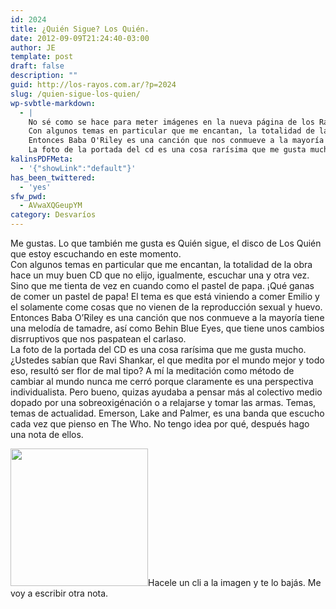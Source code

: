 ```yaml
---
id: 2024
title: ¿Quién Sigue? Los Quién.
date: 2012-09-09T21:24:40-03:00
author: JE
template: post
draft: false
description: ""
guid: http://los-rayos.com.ar/?p=2024
slug: /quien-sigue-los-quien/
wp-svbtle-markdown:
  - |
    No sé como se hace para meter imágenes en la nueva página de los Rayos, ni cómo poner linques, pero me gusta. Lo que también me gusta es Quién sigue, el disco de Los Quién que estoy escuchando en este momento.
    Con algunos temas en particular que me encantan, la totalidad de la obra hace un muy buen CD que no elijo, igualmente, escuchar una y otra vez. Sino que me tienta de vez en cuando como el pastel de papa. ¡Qué ganas de comer un pastel de papa! El tema es que está viniendo a comer Emilio y el solamente come cosa que no vienen de la reproducción sexual y huevo.
    Entonces Baba O'Riley es una canción que nos conmueve a la mayoría tiene una melodía de tamadre, así como Behin Blue Eyes, que tiene unos cambios disrruptivos que nos paspatean el carlaso.
    La foto de la portada del cd es una cosa rarísima que me gusta mucho. ¿Ustedes sabían que Ravi Shankar, el que medita por el mundo mejor y todo eso, resultó ser flor de mal tipo? A mí la meditación como método de cambiar al mundo nunca me cerró porque claramente es una perspectiva individualista. Pero bueno, quizas ayudaba a pensar más al colectivo.
kalinsPDFMeta:
  - '{"showLink":"default"}'
has_been_twittered:
  - 'yes'
sfw_pwd:
  - AVwaXQGeupYM
category: Desvaríos
---
```

Me gustas. Lo que también me gusta es Quién sigue, el disco de Los Quién que estoy escuchando en este momento.  
Con algunos temas en particular que me encantan, la totalidad de la obra hace un muy buen CD que no elijo, igualmente, escuchar una y otra vez. Sino que me tienta de vez en cuando como el pastel de papa. ¡Qué ganas de comer un pastel de papa! El tema es que está viniendo a comer Emilio y el solamente come cosas que no vienen de la reproducción sexual y huevo.  
Entonces Baba O&#8217;Riley es una canción que nos conmueve a la mayoría tiene una melodía de tamadre, así como Behin Blue Eyes, que tiene unos cambios disrruptivos que nos paspatean el carlaso.  
La foto de la portada del CD es una cosa rarísima que me gusta mucho. ¿Ustedes sabían que Ravi Shankar, el que medita por el mundo mejor y todo eso, resultó ser flor de mal tipo? A mí la meditación como método de cambiar al mundo nunca me cerró porque claramente es una perspectiva individualista. Pero bueno, quizas ayudaba a pensar más al colectivo medio dopado por una sobreoxigénación o a relajarse y tomar las armas. Temas, temas de actualidad. Emerson, Lake and Palmer, es una banda que escucho cada vez que pienso en The Who. No tengo idea por qué, después hago una nota de ellos.

[<img class="alignnone" src="https://upload.wikimedia.org/wikipedia/en/thumb/4/44/Whosnext.jpg/220px-Whosnext.jpg" alt="" width="220" height="220" />](http://thepiratebay.se/torrent/5091863/The_Who_-_Whos_Next_-_1995_%5BMP3___320%5D_%28oan%29)Hacele un cli a la imagen y te lo bajás. Me voy a escribir otra nota.